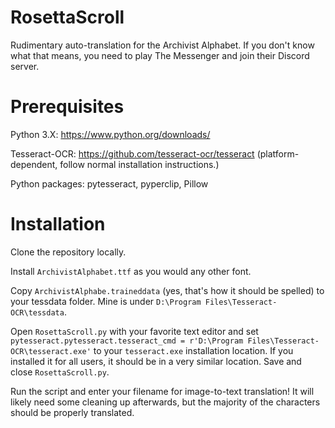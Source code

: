 # RosettaScroll
Rudimentary auto-translation for the Archivist Alphabet. If you don't know what that means, you need to play The Messenger and join their Discord server.

# Prerequisites
Python 3.X: https://www.python.org/downloads/

Tesseract-OCR: https://github.com/tesseract-ocr/tesseract (platform-dependent, follow normal installation instructions.)

Python packages: pytesseract, pyperclip, Pillow

# Installation
Clone the repository locally.

Install `ArchivistAlphabet.ttf` as you would any other font.

Copy `ArchivistAlphabe.traineddata` (yes, that's how it should be spelled) to your tessdata folder. Mine is under `D:\Program Files\Tesseract-OCR\tessdata`.

Open `RosettaScroll.py` with your favorite text editor and set `pytesseract.pytesseract.tesseract_cmd = r'D:\Program Files\Tesseract-OCR\tesseract.exe'` to your `tesseract.exe` installation location. If you installed it for all users, it should be in a very similar location. Save and close `RosettaScroll.py`.

Run the script and enter your filename for image-to-text translation! It will likely need some cleaning up afterwards, but the majority of the characters should be properly translated.
